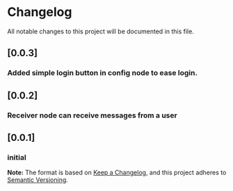 # Changelog
All notable changes to this project will be documented in this file.

## [0.0.3]
### Added simple login button in config node to ease login. 

## [0.0.2]
### Receiver node can receive messages from a user

## [0.0.1]
### initial

**Note:** The format is based on [Keep a Changelog](https://keepachangelog.com/en/1.0.0/), and this project adheres to [Semantic Versioning](https://semver.org/spec/v2.0.0.html).
